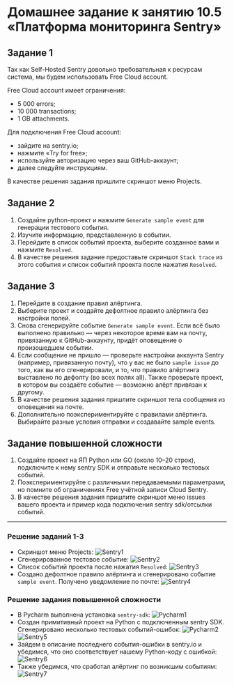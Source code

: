 # Домашнее задание к занятию 10.5 «Платформа мониторинга Sentry»

## Задание 1

Так как Self-Hosted Sentry довольно требовательная к ресурсам система, мы будем использовать Free Сloud account.

Free Cloud account имеет ограничения:

- 5 000 errors;
- 10 000 transactions;
- 1 GB attachments.

Для подключения Free Cloud account:

- зайдите на sentry.io;
- нажмите «Try for free»;
- используйте авторизацию через ваш GitHub-аккаунт;
- далее следуйте инструкциям.

В качестве решения задания пришлите скриншот меню Projects.

## Задание 2

1. Создайте python-проект и нажмите `Generate sample event` для генерации тестового события.
1. Изучите информацию, представленную в событии.
1. Перейдите в список событий проекта, выберите созданное вами и нажмите `Resolved`.
1. В качестве решения задание предоставьте скриншот `Stack trace` из этого события и список событий проекта после нажатия `Resolved`.

## Задание 3

1. Перейдите в создание правил алёртинга.
2. Выберите проект и создайте дефолтное правило алёртинга без настройки полей.
3. Снова сгенерируйте событие `Generate sample event`.
Если всё было выполнено правильно — через некоторое время вам на почту, привязанную к GitHub-аккаунту, придёт оповещение о произошедшем событии.
4. Если сообщение не пришло — проверьте настройки аккаунта Sentry (например, привязанную почту), что у вас не было 
`sample issue` до того, как вы его сгенерировали, и то, что правило алёртинга выставлено по дефолту (во всех полях all).
Также проверьте проект, в котором вы создаёте событие — возможно алёрт привязан к другому.
5. В качестве решения задания пришлите скриншот тела сообщения из оповещения на почте.
6. Дополнительно поэкспериментируйте с правилами алёртинга. Выбирайте разные условия отправки и создавайте sample events. 

## Задание повышенной сложности

1. Создайте проект на ЯП Python или GO (около 10–20 строк), подключите к нему sentry SDK и отправьте несколько тестовых событий.
2. Поэкспериментируйте с различными передаваемыми параметрами, но помните об ограничениях Free учётной записи Cloud Sentry.
3. В качестве решения задания пришлите скриншот меню issues вашего проекта и пример кода подключения sentry sdk/отсылки событий.

---

### Решение заданий 1-3
* Скриншот меню Projects:
![Sentry1](./TASK_10.5/Sentry1.PNG)
* Сгенерированное тестовое событие:
![Sentry2](./TASK_10.5/Sentry2.PNG)
* Список событий проекта после нажатия `Resolved`:
![Sentry3](./TASK_10.5/Sentry3.PNG)
* Создано дефолтное правило алёртинга и сгенерировано событие `sample event`. Получено уведомление по почте:
![Sentry4](./TASK_10.5/Sentry4.PNG)

### Решение задания повышенной сложности
* В Pycharm выполнена установка `sentry-sdk`:
![Pycharm1](./TASK_10.5/Pycharm1.PNG)
* Создан примитивный проект на Python с подключенным sentry SDK. Сгенерировано несколько тестовых событий-ошибок:
![Pycharm2](./TASK_10.5/Pycharm2.PNG)
![Sentry5](./TASK_10.5/Sentry5.PNG)
* Зайдем в описание последнего события-ошибки в sentry.io и убедимся, что оно соответствует нашему Python-коду с ошибкой:
![Sentry6](./TASK_10.5/Sentry6.PNG)
* Также убедимся, что сработал алёртинг по возникшим событиям:
![Sentry7](./TASK_10.5/Sentry7.PNG)


